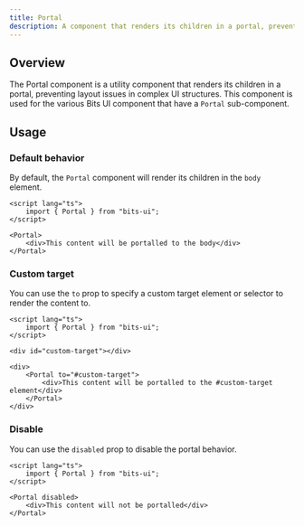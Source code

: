 ```yaml
---
title: Portal
description: A component that renders its children in a portal, preventing layout issues in complex UI structures.
---
```


## Overview

The Portal component is a utility component that renders its children in a portal, preventing layout issues in complex UI structures. This component is used for the various Bits UI component that have a `Portal` sub-component.

## Usage

### Default behavior

By default, the `Portal` component will render its children in the `body` element.

```svelte
<script lang="ts">
	import { Portal } from "bits-ui";
</script>

<Portal>
	<div>This content will be portalled to the body</div>
</Portal>
```

### Custom target

You can use the `to` prop to specify a custom target element or selector to render the content to.

```svelte
<script lang="ts">
	import { Portal } from "bits-ui";
</script>

<div id="custom-target"></div>

<div>
	<Portal to="#custom-target">
		<div>This content will be portalled to the #custom-target element</div>
	</Portal>
</div>
```

### Disable

You can use the `disabled` prop to disable the portal behavior.

```svelte
<script lang="ts">
	import { Portal } from "bits-ui";
</script>

<Portal disabled>
	<div>This content will not be portalled</div>
</Portal>
```
